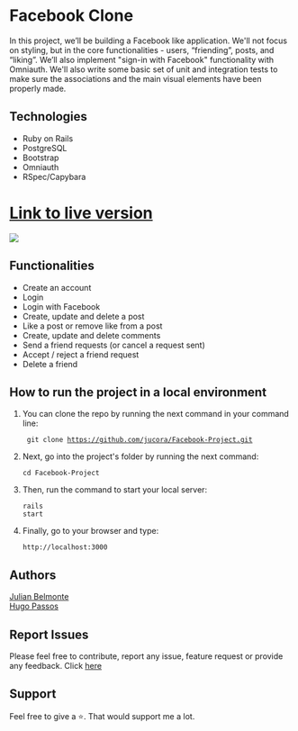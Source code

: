 # Facebook Clone

In this project, we’ll be building a Facebook like application. We'll not focus on styling, but in the core functionalities - users, “friending”, posts, and “liking”. We’ll also implement "sign-in with Facebook" functionality with Omniauth. We'll also write some basic set of unit and integration tests to make sure the associations and the main visual elements have been properly made.

## Technologies

- Ruby on Rails
- PostgreSQL
- Bootstrap
- Omniauth
- RSpec/Capybara

# [Link to live version](https://fakebook-rails.herokuapp.com/)

![](images/Fakebook.png)

## Functionalities

- Create an account
- Login
- Login with Facebook
- Create, update and delete a post
- Like a post or remove like from a post
- Create, update and delete comments
- Send a friend requests (or cancel a request sent)
- Accept / reject a friend request
- Delete a friend

## How to run the project in a local environment

1. You can clone the repo by running the next command in your command line: <p><code> git clone https://github.com/jucora/Facebook-Project.git </code></p>

2. Next, go into the project's folder by running the next command: <p><code>cd Facebook-Project</code></p>

3. Then, run the command to start your local server: <p><code>rails start</code></p>

4. Finally, go to your browser and type: <p><code>http://localhost:3000</p></code>
## Authors

[Julian Belmonte](https://github.com/jucora)<br>
[Hugo Passos](https://github.com/hugopassos)

## Report Issues

Please feel free to contribute, report any issue, feature request or provide any feedback. Click [here](https://github.com/jucora/Facebook-Project/issues)

## Support

Feel free to give a :star:. That would support me a lot.
